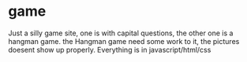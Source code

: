 # game
Just a silly game site, one is with capital questions, the other one is a hangman game. 
the Hangman game need some work to it, the pictures doesent show up properly. 
Everything is in javascript/html/css 
